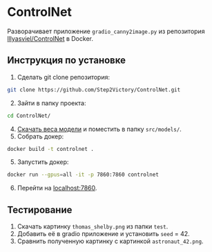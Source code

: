 # ControlNet

Разворачивает приложение `gradio_canny2image.py` из репозитория [lllyasviel/ControlNet](https://github.com/lllyasviel/ControlNet) в Docker.

## Инструкция по установке

1) Сделать git clone репозитория: 
```bash 
git clone https://github.com/Step2Victory/ControlNet.git
```
2) Зайти в папку проекта:
```bash
cd ControlNet/
```
4) [Скачать веса модели](https://huggingface.co/lllyasviel/ControlNet/blob/main/models/control_sd15_canny.pth)  и поместить в папку `src/models/`.
5) Собрать докер:
```bash 
docker build -t controlnet .
```
5) Запустить докер: 
```bash 
docker run --gpus=all -it -p 7860:7860 controlnet
```
6) Перейти на [localhost:7860](http://localhost:7860/).

## Тестирование
1) Скачать картинку `thomas_shelby.png` из папки `test`.
2) Добавить её в gradio приложение и установить `seed` = 42.
3) Сравнить полученную картинку с картинкой `astronaut_42.png`. 
